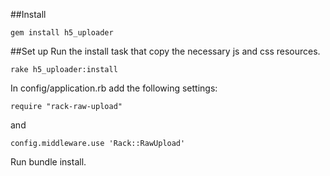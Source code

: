 ##Install
	
	gem install h5_uploader
	

##Set up
Run the install task that copy the necessary js and css resources.

	rake h5_uploader:install

In config/application.rb add the following settings:

	require "rack-raw-upload"
	
and

	config.middleware.use 'Rack::RawUpload'
	
Run bundle install.	


